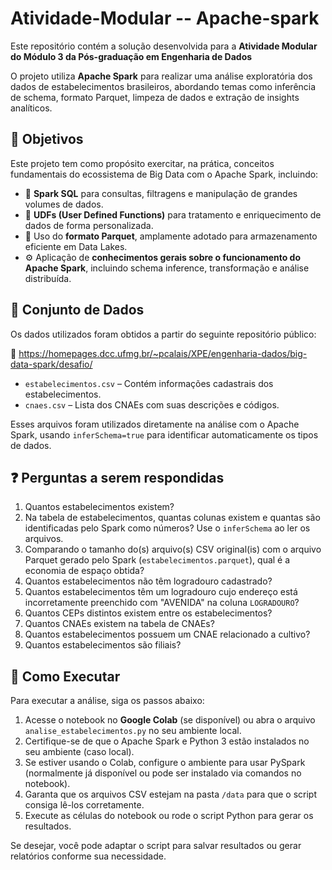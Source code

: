 # Atividade-Modular -- Apache-spark

 <p>
    Este repositório contém a solução desenvolvida para a <strong>Atividade Modular do Módulo 3 da Pós-graduação em Engenharia de Dados</strong>
  </p>

  <p>
    O projeto utiliza <strong>Apache Spark</strong> para realizar uma análise exploratória dos dados de estabelecimentos brasileiros, abordando temas como inferência de schema, formato Parquet, limpeza de dados e extração de insights analíticos.
  </p>
<h2>🎯 Objetivos</h2>
<p>Este projeto tem como propósito exercitar, na prática, conceitos fundamentais do ecossistema de Big Data com o Apache Spark, incluindo:</p>
<ul>
  <li>📄 <strong>Spark SQL</strong> para consultas, filtragens e manipulação de grandes volumes de dados.</li>
  <li>🧩 <strong>UDFs (User Defined Functions)</strong> para tratamento e enriquecimento de dados de forma personalizada.</li>
  <li>🧱 Uso do <strong>formato Parquet</strong>, amplamente adotado para armazenamento eficiente em Data Lakes.</li>
  <li>⚙️ Aplicação de <strong>conhecimentos gerais sobre o funcionamento do Apache Spark</strong>, incluindo schema inference, transformação e análise distribuída.</li>
</ul>

<h2>📂 Conjunto de Dados</h2>
<p>
  Os dados utilizados foram obtidos a partir do seguinte repositório público:
</p>
  <p>
    🔗 <a href="https://homepages.dcc.ufmg.br/~pcalais/XPE/engenharia-dados/big-data-spark/desafio/" target="_blank" rel="noopener noreferrer">
      https://homepages.dcc.ufmg.br/~pcalais/XPE/engenharia-dados/big-data-spark/desafio/
    </a>
<ul>
  <li><code>estabelecimentos.csv</code> – Contém informações cadastrais dos estabelecimentos.</li>
  <li><code>cnaes.csv</code> – Lista dos CNAEs com suas descrições e códigos.</li>
</ul>
<p>
  Esses arquivos foram utilizados diretamente na análise com o Apache Spark, usando <code>inferSchema=true</code> para identificar automaticamente os tipos de dados.
</p>

 <h2>❓ Perguntas a serem respondidas</h2>
<ol>
  <li>Quantos estabelecimentos existem?</li>
  <li>Na tabela de estabelecimentos, quantas colunas existem e quantas são identificadas pelo Spark como números? Use o <code>inferSchema</code> ao ler os arquivos.</li>
  <li>Comparando o tamanho do(s) arquivo(s) CSV original(is) com o arquivo Parquet gerado pelo Spark (<code>estabelecimentos.parquet</code>), qual é a economia de espaço obtida?</li>
  <li>Quantos estabelecimentos não têm logradouro cadastrado?</li>
  <li>Quantos estabelecimentos têm um logradouro cujo endereço está incorretamente preenchido com "AVENIDA" na coluna <code>LOGRADOURO</code>?</li>
  <li>Quantos CEPs distintos existem entre os estabelecimentos?</li>
  <li>Quantos CNAEs existem na tabela de CNAEs?</li>
  <li>Quantos estabelecimentos possuem um CNAE relacionado a cultivo?</li>
  <li>Quantos estabelecimentos são filiais?</li>
</ol>

<h2>🚀 Como Executar</h2>
<p>Para executar a análise, siga os passos abaixo:</p>
<ol>
  <li>Acesse o notebook no <strong>Google Colab</strong> (se disponível) ou abra o arquivo <code>analise_estabelecimentos.py</code> no seu ambiente local.</li>
  <li>Certifique-se de que o Apache Spark e Python 3 estão instalados no seu ambiente (caso local).</li>
  <li>Se estiver usando o Colab, configure o ambiente para usar PySpark (normalmente já disponível ou pode ser instalado via comandos no notebook).</li>
  <li>Garanta que os arquivos CSV estejam na pasta <code>/data</code> para que o script consiga lê-los corretamente.</li>
  <li>Execute as células do notebook ou rode o script Python para gerar os resultados.</li>
</ol>
<p>Se desejar, você pode adaptar o script para salvar resultados ou gerar relatórios conforme sua necessidade.</p>

